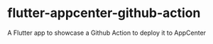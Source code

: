 # flutter-appcenter-github-action

A Flutter app to showcase a Github Action to deploy it to AppCenter
